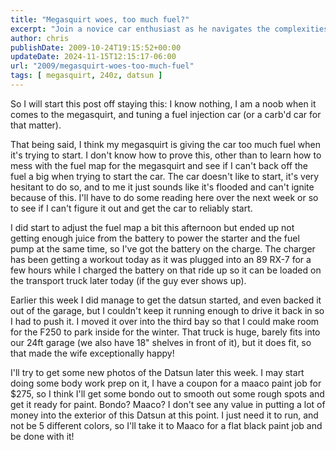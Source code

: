 ```yaml
---
title: "Megasquirt woes, too much fuel?"
excerpt: "Join a novice car enthusiast as he navigates the complexities of fuel injection tuning, charges a car battery, and preps his Datsun for a new paint jo..."
author: chris
publishDate: 2009-10-24T19:15:52+00:00
updateDate: 2024-11-15T12:15:17-06:00
url: "2009/megasquirt-woes-too-much-fuel"
tags: [ megasquirt, 240z, datsun ]
---
```


So I will start this post off staying this: I know nothing, I am a noob when it comes to the megasquirt, and tuning a fuel injection car (or a carb'd car for that matter). 

That being said, I think my megasquirt is giving the car too much fuel when it's trying to start. I don't know how to prove this, other than to learn how to mess with the fuel map for the megasquirt and see if I can't back off the fuel a big when trying to start the car. The car doesn't like to start, it's very hesitant to do so, and  to me it just sounds like it's flooded and can't ignite because of this. I'll have to do some reading here over the next week or so to see if I can't figure it out and get the car to reliably start.

I did start to adjust the fuel map a bit this afternoon but ended up not getting enough juice from the battery to power the starter and the fuel pump at the same time, so I've got the battery on the charge. The charger has been getting a workout today as it was plugged into an 89 RX-7 for a few hours while I charged the battery on that ride up so it can be loaded on the transport truck later today (if the guy ever shows up).

Earlier this week I did manage to get the datsun started, and even backed it out of the garage, but I couldn't keep it running enough to drive it back in so I had to push it. I moved it over into the third bay so that I could make room for the F250 to park inside for the winter. That truck is huge, barely fits into our 24ft garage (we also have 18" shelves in front of it), but it does fit, so that made the wife exceptionally happy!

I'll try to get some new photos of the Datsun later this week. I may start doing some body work prep on it, I have a coupon for a maaco paint job for $275, so I think I'll get some bondo out to smooth out some rough spots and get it ready for paint. Bondo? Maaco? I don't see any value in putting a lot of money into the exterior of this Datsun at this point. I just need it to run, and not be 5 different colors, so I'll take it to Maaco for a flat black paint job and be done with it!

